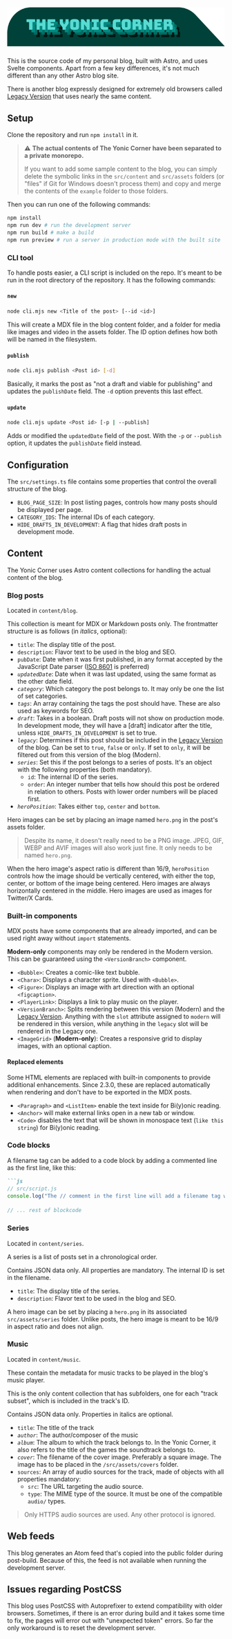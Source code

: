 # ![The Yonic Corner](./public/img/desktop-logo.svg)

This is the source code of my personal blog, built with Astro, and uses Svelte components. Apart from a few key differences, it's not much different than any other Astro blog site.

There is another blog expressly designed for extremely old browsers called [Legacy Version][1] that uses nearly the same content.

## Setup

Clone the repository and run `npm install` in it.

> ⚠ **The actual contents of The Yonic Corner have been separated to a private monorepo.**
> 
> If you want to add some sample content to the blog, you can simply delete the symbolic links in the `src/content` and `src/assets` folders (or "files" if Git for Windows doesn't process them) and copy and merge the contents of the `example` folder to those folders.

Then you can run one of the following commands:

```bash
npm install
npm run dev # run the development server
npm run build # make a build
npm run preview # run a server in production mode with the built site
```

### CLI tool

To handle posts easier, a CLI script is included on the repo. It's meant to be run in the root directory of the repository. It has the following commands:

#### `new`

```bash
node cli.mjs new <Title of the post> [--id <id>]
```

This will create a MDX file in the blog content folder, and a folder for media like images and video in the assets folder. The ID option defines how both will be named in the filesystem.

#### `publish`

```bash
node cli.mjs publish <Post id> [-d]
```

Basically, it marks the post as "not a draft and viable for publishing" and updates the `publishDate` field. The `-d` option prevents this last effect.

#### `update`

```bash
node cli.mjs update <Post id> [-p | --publish]
```

Adds or modified the `updatedDate` field of the post. With the `-p` or `--publish` option, it updates the `publishDate` field instead.

## Configuration

The `src/settings.ts` file contains some properties that control the overall structure of the blog.

* `BLOG_PAGE_SIZE`: In post listing pages, controls how many posts should be displayed per page.
* `CATEGORY_IDS`: The internal IDs of each category.
* `HIDE_DRAFTS_IN_DEVELOPMENT`: A flag that hides draft posts in development mode.

## Content

The Yonic Corner uses Astro content collections for handling the actual content of the blog.

### Blog posts

Located in `content/blog`.

This collection is meant for MDX or Markdown posts only. The frontmatter structure is as follows (in *italics*, optional):

* `title`: The display title of the post.
* `description`: Flavor text to be used in the blog and SEO.
* `pubDate`: Date when it was first published, in any format accepted by the JavaScript Date parser ([ISO 8601](https://en.wikipedia.org/wiki/ISO_8601) is preferred)
* *`updatedDate`*: Date when it was last updated, using the same format as the other date field.
* *`category`*: Which category the post belongs to. It may only be one the list of set categories.
* *`tags`*: An array containing the tags the post should have. These are also used as keywords for SEO.
* *`draft`*: Takes in a boolean. Draft posts will not show on production mode. In development mode, they will have a \[draft\] indicator after the title, unless `HIDE_DRAFTS_IN_DEVELOPMENT` is set to true.
* *`legacy`*: Determines if this post should be included in the [Legacy Version][1] of the blog. Can be set to `true`, `false` or `only`. If set to `only`, it will be filtered out from this version of the blog (Modern).
* *`series`*: Set this if the post belongs to a series of posts. It's an object with the following properties (both mandatory).
  * `id`: The internal ID of the series.
  * `order`: An integer number that tells how should this post be ordered in relation to others. Posts with lower order numbers will be placed first.
* *`heroPosition`*: Takes either `top`, `center` and `bottom`.

Hero images can be set by placing an image named `hero.png` in the post's assets folder.

> Despite its name, it doesn't really need to be a PNG image. JPEG, GIF, WEBP and AVIF images will also work just fine. It only needs to be named `hero.png`.

When the hero image's aspect ratio is different than 16/9, `heroPosition` controls how the image should be vertically centered, with either the top, center, or bottom of the image being centered. Hero images are always horizontally centered in the middle. Hero images are used as images for Twitter/X Cards.

### Built-in components

MDX posts have some components that are already imported, and can be used right away without `import` statements.

**Modern-only** components may only be rendered in the Modern version. This can be guaranteed using the `<VersionBranch>` component.

* `<Bubble>`: Creates a comic-like text bubble.
* `<Chara>`: Displays a character sprite. Used with `<Bubble>`.
* `<Figure>`: Displays an image with art direction with an optional `<figcaption>`.
* `<PlayerLink>`: Displays a link to play music on the player.
* `<VersionBranch>`: Splits rendering between this version (Modern) and the [Legacy Version][1]. Anything with the `slot` attribute assigned to `modern` will be rendered in this version, while anything in the `legacy` slot will be rendered in the Legacy one.
* `<ImageGrid>` (**Modern-only**): Creates a responsive grid to display images, with an optional caption.

#### Replaced elements

Some HTML elements are replaced with built-in components to provide additional enhancements. Since 2.3.0, these are replaced automatically when rendering and don't have to be exported in the MDX posts.

* `<Paragraph>` and `<ListItem>` enable the text inside for Bi(y)onic reading.
* `<Anchor>` will make external links open in a new tab or window.
* `<Code>` disables the text that will be shown in monospace text (`like this string`) for Bi(y)onic reading.

### Code blocks

A filename tag can be added to a code block by adding a commented line as the first line, like this:

```markdown
```js
// src/script.js
console.log("The // comment in the first line will add a filename tag with the name 'src/script.js'");

// ... rest of blockcode
```

### Series

Located in `content/series`.

A series is a list of posts set in a chronological order.

Contains JSON data only. All properties are mandatory. The internal ID is set in the filename.

* `title`: The display title of the series.
* `description`: Flavor text to be used in the blog and SEO.

A hero image can be set by placing a `hero.png` in its associated `src/assets/series` folder. Unlike posts, the hero image is meant to be 16/9 in aspect ratio and does not align.

### Music

Located in `content/music`.

These contain the metadata for music tracks to be played in the blog's music player.

This is the only content collection that has subfolders, one for each "track subset", which is included in the track's ID.

Contains JSON data only. Properties in italics are optional.

* `title`: The title of the track
* *`author`*: The author/composer of the music
* *`album`*: The album to which the track belongs to. In the Yonic Corner, it also refers to the title of the games the soundtrack belongs to.
* *`cover`*: The filename of the cover image. Preferably a square image. The image has to be placed in the `/src/assets/covers` folder.
* `sources`: An array of audio sources for the track, made of objects with all properties mandatory:
  * `src`: The URL targeting the audio source.
  * `type`: The MIME type of the source. It must be one of the compatible `audio/` types.

> Only HTTPS audio sources are used. Any other protocol is ignored.

## Web feeds

This blog generates an Atom feed that's copied into the public folder during post-build. Because of this, the feed is not available when running the development server.

## Issues regarding PostCSS

This blog uses PostCSS with Autoprefixer to extend compatibility with older browsers. Sometimes, if there is an error during build and it takes some time to fix, the pages will error out with "unexpected token" errors. So far the only workaround is to reset the development server.

[1]: https://github.com/YonicDev/yonic-corner-legacy